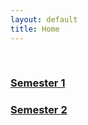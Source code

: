 ```yaml
---
layout: default
title: Home
---
```




<!-- ✅ Breadcrumb container -->
<div id="breadcrumb-container">
  <nav id="breadcrumb"></nav>
</div>

<!-- ✅ Semester cards -->
<br>
<div class="card-container">
  <a class="card" href="sem-1"><h3>Semester 1</h3></a>
  <a class="card" href="sem-2"><h3>Semester 2</h3></a>
  <!-- Repeat or loop cards here as needed -->
</div>

